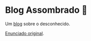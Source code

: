 # Blog Assombrado 👻

Um [blog](https://pierrevieira.github.io/cefet-web-assombrado/) sobre o desconhecido.

[Enunciado original](https://github.com/fegemo/cefet-web-assombrado).
